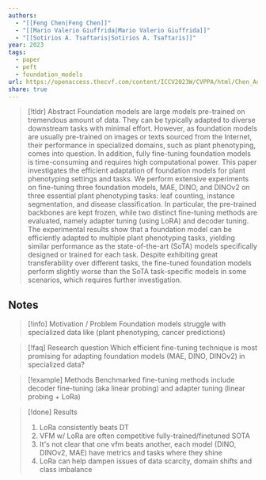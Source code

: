 ```yaml
---
authors:
  - "[[Feng Chen|Feng Chen]]"
  - "[[Mario Valerio Giuffrida|Mario Valerio Giuffrida]]"
  - "[[Sotirios A. Tsaftaris|Sotirios A. Tsaftaris]]"
year: 2023
tags:
  - paper
  - peft
  - foundation_models
url: https://openaccess.thecvf.com/content/ICCV2023W/CVPPA/html/Chen_Adapting_Vision_Foundation_Models_for_Plant_Phenotyping_ICCVW_2023_paper.html
share: true
---
```

> [!tldr] Abstract
> Foundation models are large models pre-trained on tremendous amount of data. They can be typically adapted to diverse downstream tasks with minimal effort. However, as foundation models are usually pre-trained on images or texts sourced from the Internet, their performance in specialized domains, such as plant phenotyping, comes into question. In addition, fully fine-tuning foundation models is time-consuming and requires high computational power. This paper investigates the efficient adaptation of foundation models for plant phenotyping settings and tasks. We perform extensive experiments on fine-tuning three foundation models, MAE, DINO, and DINOv2 on three essential plant phenotyping tasks: leaf counting, instance segmentation, and disease classification. In particular, the pre-trained backbones are kept frozen, while two distinct fine-tuning methods are evaluated, namely adapter tuning (using LoRA) and decoder tuning. The experimental results show that a foundation model can be efficiently adapted to multiple plant phenotyping tasks, yielding similar performance as the state-of-the-art (SoTA) models specifically designed or trained for each task. Despite exhibiting great transferability over different tasks, the fine-tuned foundation models perform slightly worse than the SoTA task-specific models in some scenarios, which requires further investigation.

## Notes

> [!info] Motivation / Problem
> Foundation models struggle with specialized data like (plant phenotyping, cancer predictions)

> [!faq] Research question
> Which efficient fine-tuning technique is most promising for adapting foundation models (MAE, DINO, DINOv2) in specialized data? 

> [!example] Methods
> Benchmarked fine-tuning methods include decoder fine-tuning (aka linear probing) and adapter tuning (linear probing + LoRa)

> [!done] Results
> 1. LoRa consistently beats DT
> 2. VFM w/ LoRa are often competitive fully-trained/finetuned SOTA
> 3. It's not clear that one vfm beats another, each model (DINO, DINOv2, MAE) have metrics and tasks where they shine
> 4. LoRa can help dampen issues of data scarcity, domain shifts and class imbalance


